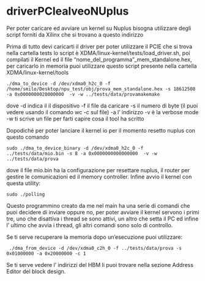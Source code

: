 # driverPCIealveoNUplus

Per poter caricare ed avviare un kernel su Nuplus bisogna utilizzare degli script forniti da Xilinx che si trovano a questo indirizzo

Prima di tutto devi caricarti il driver per poter utilizzare il PCIE che si trova nella cartella tests lo script è  XDMA/linux-kernel/tests/load_driver.sh, poi compilati il Kernel ed il file “nome_del_programma”_mem_standalone.hex, per caricarlo in memoria puoi utilizzare questo script presente nella cartella XDMA/linux-kernel/tools
```shell
./dma_to_device -d /dev/xdma0_h2c_0 -f /home/smilo/Desktop/npu_test/obj/prova_mem_standalone.hex -s 18612508 -a 0x0000000020000000  -v -w ../tests/data/provamakemake
```
dove -d indica il il dispositivo -f il file da caricare -s il numero di byte (il puoi vedere usando il comando wc -c sul file) -a l’ indirizzo -v è la verbose mode -w ti scrive un file per farti capire cosa il tool ha scritto

Dopodiché per poter lanciare il kernel io per il momento resetto nuplus con questo comando 
```shell
sudo ./dma_to_device_binary -d /dev/xdma0_h2c_0 -f ../tests/data/mio.bin -s 8 -a 0x0000000000000000  -v -w ../tests/data/prova
```
dove il file mio.bin ha la configurazione per resettare nuplus, il router per gestire le comunicazioni ed il memory controller.
Infine avvio il kernel con questa utility:
``` shell
sudo ./polling
```
Questo programmino creato da me nel main ha una serie di comandi che puoi decidere di inviare oppure no, per poter avviare il kernel servono i primi tre, uno che disattiva i thread se sono attivi, un altro che setta il PC ed infine l’ ultimo che avvia i thread, gli altri comandi sono solo di controllo.

Se ti serve recuperare la memoria dopo un’esecuzione puoi utilizzare:
``` shell
 ./dma_from_device -d /dev/xdma0_c2h_0 -f ../tests/data/prova -s 0x01000000 -a 0x20000000 -c 1
```
Se ti serve vedere l’ indirizzi del HBM li puoi trovare nella sezione Address Editor del block design.
